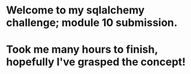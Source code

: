 # Welcome to my sqlalchemy challenge; module 10 submission.
# Took me many hours to finish, hopefully I've grasped the concept!
